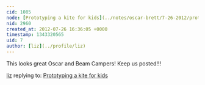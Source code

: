 ```yaml
---
cid: 1085
node: [Prototyping a kite for kids](../notes/oscar-brett/7-26-2012/prototyping-kite-kids)
nid: 2960
created_at: 2012-07-26 16:36:05 +0000
timestamp: 1343320565
uid: 7
author: [liz](../profile/liz)
---
```


This looks great Oscar and Beam Campers! Keep us posted!!!

[liz](../profile/liz) replying to: [Prototyping a kite for kids](../notes/oscar-brett/7-26-2012/prototyping-kite-kids)

